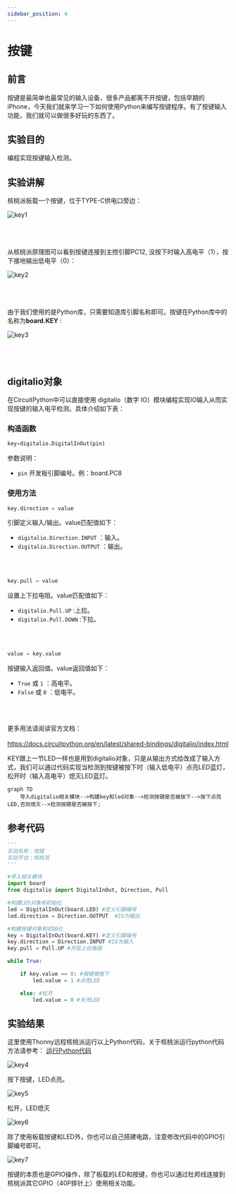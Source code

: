 ```yaml
---
sidebar_position: 4
---
```


# 按键

## 前言
按键是最简单也最常见的输入设备，很多产品都离不开按键，包括早期的iPhone，今天我们就来学习一下如何使用Python来编写按键程序。有了按键输入功能，我们就可以做很多好玩的东西了。

## 实验目的
编程实现按键输入检测。

## 实验讲解

核桃派板载一个按键，位于TYPE-C供电口旁边：

![key1](./img/key/key1.png)  <br></br><br></br>

从核桃派原理图可以看到按键连接到主控引脚PC12, 没按下时输入高电平（1），按下接地输出低电平（0）：

![key2](./img/key/key2.png) <br></br><br></br>


由于我们使用的是Python库，只需要知道库引脚名称即可。按键在Python库中的名称为**board.KEY** :

![key3](./img/key/key3.png) <br></br><br></br>

## digitalio对象

在CircuitPython中可以直接使用 digitalio（数字 IO）模块编程实现IO输入从而实现按键的输入电平检测。具体介绍如下表：

### 构造函数
```python
key=digitalio.DigitalInOut(pin)
```
参数说明：
- `pin` 开发板引脚编号。例：board.PC8

### 使用方法
```python
key.direction = value
```
引脚定义输入/输出。value匹配值如下：
- `digitalio.Direction.INPUT` ：输入。
- `digitalio.Direction.OUTPUT` ：输出。

<br></br>

```python
key.pull = value
```
设置上下拉电阻。value匹配值如下：
- `digitalio.Pull.UP` :上拉。  
- `digitalio.Pull.DOWN` :下拉。  

<br></br>

```python
value = key.value
```
按键输入返回值。value返回值如下：
- `True` 或 `1` ：高电平。
- `False` 或 `0` ：低电平。

<br></br>

更多用法请阅读官方文档：<br></br>
https://docs.circuitpython.org/en/latest/shared-bindings/digitalio/index.html

KEY跟上一节LED一样也是用到digitalio对象，只是从输出方式给改成了输入方式，我们可以通过代码实现当检测到按键被按下时（输入低电平）点亮LED蓝灯，松开时（输入高电平）熄灭LED蓝灯。

```mermaid
graph TD
    导入digitalio相关模块-->构建key和led对象-->检测按键是否被按下-->按下点亮LED,否则熄灭-->检测按键是否被按下;
```

## 参考代码

```python
'''
实验名称：按键
实验平台：核桃派
'''

#导入相关模块
import board
from digitalio import DigitalInOut, Direction, Pull

#构建LED对象和初始化
led = DigitalInOut(board.LED) #定义引脚编号
led.direction = Direction.OUTPUT  #IO为输出

#构建按键对象和初始化
key = DigitalInOut(board.KEY) #定义引脚编号
key.direction = Direction.INPUT #IO为输入
key.pull = Pull.UP #开启上拉电阻

while True:

    if key.value == 0: #按键被按下
        led.value = 1 #点亮LED

    else: #松开
        led.value = 0 #关闭LED
```

## 实验结果

这里使用Thonny远程核桃派运行以上Python代码，关于核桃派运行python代码方法请参考： [运行Python代码](../python_run.md)

![key4](./img/key/key4.png)


按下按键，LED点亮。

![key5](./img/key/key5.png)

松开，LED熄灭

![key6](./img/key/key6.png)

除了使用板载按键和LED外，你也可以自己搭建电路，注意修改代码中的GPIO引脚编号即可。

![key7](./img/key/key7.png)

按键的本质也是GPIO操作，除了板载的LED和按键，你也可以通过杜邦线连接到核桃派其它GPIO（40P排针上）使用相关功能。
